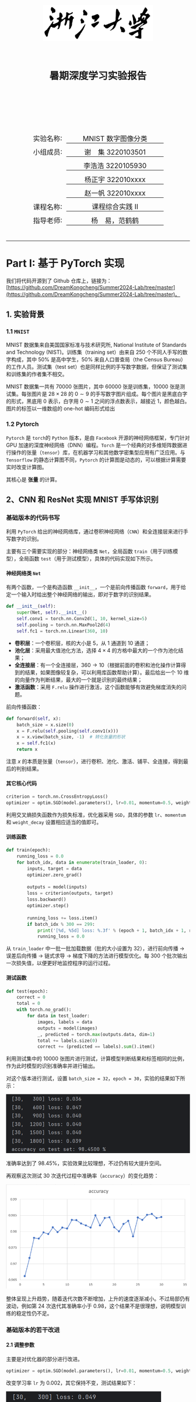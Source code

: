<div style="height: 100pt;">
</div>

<div style="style=display: block; margin-left: auto; margin-right: auto; width: 60%; height: auto;">
  <img src="logo.bmp">
  <br>
  <br>
</div>

<div style="height: 40pt;">
</div>

<div style="text-align:center;font-size:20pt;">
    <strong>暑期深度学习实验报告</strong><br>
    <br>
</div>

<div style="height: 80pt;">
</div>

<div style="display: flex; align-items: center;justify-content: center;font-size:14pt;">
  <div style="display:flex; align-items: center; width: 70pt; background-color: rgba(255, 255, 255, 0);justify-content: center;">
实验名称<span style="margin-right: 7pt">:</span>
</div>
<div style="display:flex; align-items: center; width: 200pt; background-color: rgba(255, 255, 255, 0);justify-content: center;border-bottom: 1pt solid #000;">
MNIST 数字图像分类
</div>
</div>

<div style="height: 7pt;">
</div>

<div style="display: flex; align-items: center;justify-content: center;font-size:14pt;">
  <div style="display:flex; align-items: center; width: 70pt; background-color: rgba(255, 255, 255, 0);justify-content: center;">
小组成员</span><span style="margin-right: 7pt">:</span>
</div>
<div style="display:flex; align-items: center; width: 200pt; background-color: rgba(255, 255, 255, 0);justify-content: center;border-bottom: 1pt solid #000;">
谢<span style="margin-left: 14pt;"></span>集 3220103501
</div>
</div>

<div style="height: 7pt;">
</div>

<div style="display: flex; align-items: center;justify-content: center;font-size:14pt;">
  <div style="display:flex; align-items: center; width: 70pt; background-color: rgba(255, 255, 255, 0);justify-content: center;">
<span style="margin-left: 70pt;"></span>
</div>
<div style="display:flex; align-items: center; width: 200pt; background-color: rgba(255, 255, 255, 0);justify-content: center;border-bottom: 1pt solid #000;">
李浩浩 3220105930
</div>
</div>

<div style="height: 7pt;">
</div>

<div style="display: flex; align-items: center;justify-content: center;font-size:14pt;">
  <div style="display:flex; align-items: center; width: 70pt; background-color: rgba(255, 255, 255, 0);justify-content: center;">
<span style="margin-left: 70pt;"></span>
</div>
<div style="display:flex; align-items: center; width: 200pt; background-color: rgba(255, 255, 255, 0);justify-content: center;border-bottom: 1pt solid #000;">
杨正宇 322010xxxx
</div>
</div>

<div style="height: 7pt;">
</div>

<div style="display: flex; align-items: center;justify-content: center;font-size:14pt;">
  <div style="display:flex; align-items: center; width: 70pt; background-color: rgba(255, 255, 255, 0);justify-content: center;">
<span style="margin-left: 70pt;"></span>
</div>
<div style="display:flex; align-items: center; width: 200pt; background-color: rgba(255, 255, 255, 0);justify-content: center;border-bottom: 1pt solid #000;">
赵一帆 322010xxxx
</div>
</div>

<div style="height: 7pt;">
</div>

<div style="display: flex; align-items: center;justify-content: center;font-size:14pt;">
  <div style="display:flex; align-items: center; width: 70pt; background-color: rgba(255, 255, 255, 0);justify-content: center;">
课程名称<span style="margin-right: 7pt">:</span>
</div>
<div style="display:flex; align-items: center; width: 200pt; background-color: rgba(255, 255, 255, 0);justify-content: center;border-bottom: 1pt solid #000;">
课程综合实践 II
</div>
</div>

<div style="height: 7pt;">
</div>

<div style="display: flex; align-items: center;justify-content: center;font-size:14pt;">
  <div style="display:flex; align-items: center; width: 70pt; background-color: rgba(255, 255, 255, 0);justify-content: center;">
指导老师<span style="margin-right: 7pt">:</span>
</div>
<div style="display:flex; align-items: center; width: 200pt; background-color: rgba(255, 255, 255, 0);justify-content: center;border-bottom: 1pt solid #000;">
杨<span style="margin-left: 14pt;"></span>易，范鹤鹤
</div>
</div>

<div style="height: 7pt;">
</div>

<div style="page-break-before: always;"></div>

<div style="height: 14pt;">
</div>
<hr></hr>

# Part I: 基于 PyTorch 实现

我们将代码开源到了 Github 仓库上，链接为：[https://github.com/DreamKongcheng/Summer2024-Lab/tree/master](https://github.com/DreamKongcheng/Summer2024-Lab/tree/master)。

## 1. 实验背景

### 1.1 `MNIST`

MNIST 数据集来自美国国家标准与技术研究所, National Institute of Standards and Technology (NIST)。训练集（training set）由来自 $250$ 个不同人手写的数字构成，其中 $50\%$ 是高中学生，$50\%$ 来自人口普查局（the Census Bureau）的工作人员。测试集（test set）也是同样比例的手写数字数据，但保证了测试集和训练集的作者集不相交。

MNIST 数据集一共有 $70000$ 张图片，其中 $60000$ 张是训练集，$10000$ 张是测试集。每张图片是 $28\times 28$ 的 $0 \sim 9$ 的手写数字图片组成。每个图片是黑底白字的形式，黑底用 $0$ 表示，白字用 $0\sim 1$ 之间的浮点数表示，越接近 $1$，颜色越白。图片的标签以一维数组的 $\text{one-hot}$ 编码形式给出

### 1.2 Pytorch

`Pytorch` 是 `torch`的 `Python` 版本，是由 `Facebook` 开源的神经网络框架，专门针对 GPU 加速的深度神经网络（DNN）编程。`Torch` 是一个经典的对多维矩阵数据进行操作的张量（`tensor`）库，在机器学习和其他数学密集型应用有广泛应用。与 `Tensorflow` 的静态计算图不同，`Pytorch` 的计算图是动态的，可以根据计算需要实时改变计算图。

其核心是 __张量__ 的计算。

## 2、CNN 和 ResNet 实现 MNIST 手写体识别

### 基础版本的代码书写

利用 `PyTorch` 给出的神经网络库，通过卷积神经网络（`CNN`）和全连接层来进行手写数字的识别。

主要有三个需要实现的部分：神经网络类 `Net`，全局函数 `train`（用于训练模型），全局函数 `test`（用于测试模型），具体的代码实现如下所示。

#### 神经网络类 `Net`

有两个函数，一个是构造函数 `__init__`，一个是前向传播函数 `forward`，用于给定一个输入时给出整个神经网络的输出，即对于数字的识别结果。

```python
def __init__(self):  
    super(Net, self).__init__()  
    self.conv1 = torch.nn.Conv2d(1, 10, kernel_size=5)  
    self.pooling = torch.nn.MaxPool2d(4)  
    self.fc1 = torch.nn.Linear(360, 10)  
```

- **卷积层**：一个卷积层，核的大小是 $5$，从 $1$ 通道到 $10$ 通道；
- **池化层**：采用最大值池化方法，选择 $4×4$ 的方格中最大的一个作为池化结果；
- **全连接层**：有一个全连接层，$360 \rightarrow 10$（根据前面的卷积和池化操作计算得到的结果，如果图像较复杂，可以利用库函数帮助计算）。最后给出一个 $10$ 维的向量作为判断结果，最大的一个就是识别的最终结果；
- **激活函数**：采用 `F.relu` 操作进行激活，这个函数能够有效避免梯度消失的问题。

前向传播函数：

```python
def forward(self, x):
    batch_size = x.size(0)
    x = F.relu(self.pooling(self.conv1(x)))
    x = x.view(batch_size, -1)  # 转化张量的形状
    x = self.fc1(x)
    return x
```

注意 $x$ 的本质是张量（`tensor`），进行卷积、池化、激活、铺平、全连接，得到最后的判别结果。

#### 其它核心代码

```python
criterion = torch.nn.CrossEntropyLoss()
optimizer = optim.SGD(model.parameters(), lr=0.01, momentum=0.5, weight_decay=1e-4)
```

利用交叉熵损失函数作为损失标准，优化器采用 `SGD`，具体的参数 `lr`、`momentum` 和 `weight_decay` 设置相应适当的值即可。

#### 训练函数

```python
def train(epoch):
    running_loss = 0.0
    for batch_idx, data in enumerate(train_loader, 0):
        inputs, target = data
        optimizer.zero_grad()

        outputs = model(inputs)
        loss = criterion(outputs, target)
        loss.backward()
        optimizer.step()

        running_loss += loss.item()
        if batch_idx % 300 == 299:
            print('[%d, %5d] loss: %.3f' % (epoch + 1, batch_idx + 1, running_loss / 300))
            running_loss = 0.0
```

从 `train_loader` 中一批一批加载数据（批的大小设置为 $32$），进行前向传播 -> 误差后向传播 -> 链式求导 -> 梯度下降的方法进行模型优化。每 $300$ 个批次输出一次损失值，以便更好地监控程序的运行过程。

#### 测试函数

```python
def test(epoch):
    correct = 0
    total = 0
    with torch.no_grad():
        for data in test_loader:
            images, labels = data
            outputs = model(images)
            _, predicted = torch.max(outputs.data, dim=1)
            total += labels.size(0)
            correct += (predicted == labels).sum().item()
```

利用测试集中的 $10000$ 张图片进行测试，计算模型判断结果和标签相同的比例，作为此时模型的识别准确率并进行输出。

对这个版本进行测试，设置 `batch_size = 32`，`epoch = 30`，实验的结果如下所示：

![实验结果](image.png)

准确率达到了 $98.45\%$，实验效果比较理想，不过仍有较大提升空间。

再观察这次测试 $30$ 次迭代过程中准确率（`accuracy`）的变化趋势：

![准确率变化趋势](image-9.png)

整体呈现上升趋势，随着迭代次数不断增加，上升的速度逐渐减小。不过局部仍有波动，例如第 $24$ 次迭代其准确率小于 $0.98$，这个结果不是很理想，说明模型训练的稳定性仍不足。

### 基础版本的若干改进

#### 2.1 调整参数

主要是对优化器的部分进行改进。

```python
optimizer = optim.SGD(model.parameters(), lr=0.01, momentum=0.5, weight_decay=1e-3)
```

改变学习率 `lr` 为 $0.002$，其它保持不变，测试结果如下：

![结果1](image-2.png)

最后的结果差别不大，但是观察整个训练过程发现，开始时准确率较低：

![结果2](image-3.png)

第一次迭代只有 $92.85\%$ 的准确率。

改变学习率 `lr` 为 $0.05$，其它保持不变，测试结果如下：

![结果3](image-4.png)

最后的结果差别同样不大，但是观察整个训练过程发现，开始时准确率较高：

![结果4](image-5.png)

第一次迭代就可以达到 $97.51\%$ 的准确率。

通过上述尝试，发现学习率的高低对于最终结果的影响有限，主要影响迭代过程中的收敛速度。

接下来改变正则化项 `weight_decay`。

改变 `weight_decay` 为 `1e-4`，其它保持不变，测试结果如下：

![结果5](image-6.png)

准确率为 $98.32\%$，与原始版本差别不大。

改变 `weight_decay` 为 `1e-2`，其它保持不变，测试结果如下：

![结果6](image-8.png)

准确率为 $97.97\%$，较最初版本有所下降。

![学习曲线](image-7.png)

`accuracy1` 表示 `weight_decay` 为 `1e-3` 的学习曲线，`accuracy2` 表示 `weight_decay` 为 `1e-4` 的学习曲线，`accuracy3` 表示 `weight_decay` 为 `1e-2` 的学习曲线。当 `weight_decay` 过大时确实会对模型的识别效果产生影响，导致欠拟合，而没有 `weight_decay` 正则化项也是不可取的，这样会导致模型过拟合，降低模型在测试集上的准确率。

#### 2.2 改变神经网络的层数和结构

通过 $2.1$ 的测试，采用 `lr = 0.01`，`weight_decay = 1e-4` 的 `optimizer` 来进行后续模型的训练和测试，以达到更好的效果。

我尝试通过增加模型的层数来达到更好的效果，具体的方法如下：将一个卷积层 + 一个池化层的网络增加到两个卷积层 + 两个池化层，使模型更好地提取图的有效信息，抛弃无效的干扰信息。

同时，增加全连接层的数量，在 `320 -> 10` 的过程中增加 $128$ 和 $32$ 两层，将 `320 -> 10` 的过程有 $3$ 个全连接层来完成，使得模型拥有更好的识别效果。

每两层中间使用 `ReLU` 激活函数进行激活。

在这种情况下，神经网络类 `Net` 的代码修改如下：

```python
class Net(torch.nn.Module):
    def __init__(self):
        super(Net, self).__init__()
        self.conv1 = torch.nn.Conv2d(1, 10, kernel_size=5)
        self.pooling = torch.nn.MaxPool2d(2)
        self.conv2 = torch.nn.Conv2d(10, 20, kernel_size=5)
        self.fc1 = torch.nn.Linear(320, 128)
        self.fc2 = torch.nn.Linear(128, 32)
        self.fc3 = torch.nn.Linear(32, 10)

    def forward(self, x):
        batch_size = x.size(0)
        x = F.relu(self.pooling(self.conv1(x)))
        x = F.relu(self.pooling(self.conv2(x)))
        x = x.view(batch_size, -1)  # -1 此处自动算出的是320
        x = self.fc1(x)
        x = F.relu(x)
        x = self.fc2(x)
        x = F.relu(x)
        x = self.fc3(x)
        return x
```

其它部分保持不变，对这个程序进行测试，结果如下：

![结果7](image-10.png)

$98.98\%$ 已经非常接近 $99\%$，而且在学习过程中，准确率一度达到了 $99.15\%$:

![结果8](<屏幕截图 2024-07-18 174527.png>)

然后再将 `ReLU` 函数更换为 `LeakyReLU`，也就是 $x < 0$ 部分有较小的斜率，在这种情况下，测试结果如图所示：

![结果9](image-12.png)

模型准确率高达 $99.26\%$，而且稳定性极佳，从第 $19$ 次迭代之后始终高于 $99\%$，最高一次达到 $99.29\%$，也就是说在整个测试集 $10000$ 个手写数字中只有 $71$ 张识别错误。

这是在我多次尝试过程中效果最好的一个模型，接下来再总结一下这个模型的构成和学习过程：

#### 模型的构成：

1. 卷积层，核大小为 $5$，`padding = 0`，$1$ 通道到 $10$ 通道；
2. 池化层，二维 $2 × 2$ 最大值池化；
3. 激活函数层，采用 `LeakyReLU` 作为激活函数；
4. 卷积层，核大小为 $5$，`padding = 0`，$10$ 通道到 $20$ 通道；
5. 池化层，二维 $2 × 2$ 最大值池化；
6. 激活函数层，采用 `LeakyReLU` 作为激活函数；
7. 全连接层，$320 \rightarrow 128$;
8. 激活函数层，采用 `LeakyReLU` 作为激活函数；
9. 全连接层，$128 \rightarrow 32$;
10. 激活函数层，采用 `LeakyReLU` 作为激活函数；
11. 全连接层，$32 \rightarrow 10$。

#### 模型的学习过程：

![学习过程](image-13.png)

#### 2.3 利用 `ResNet` 进行改进 

`ResNet`，全称为残差网络（`Residual Network`），是一种深度学习架构，主要用于图像识别和分类任务。它由 Kaiming He 等人在 $2015$ 年的论文《Deep Residual Learning for Image Recognition》中首次提出。`ResNet` 特别擅长处理非常深的神经网络，能够缓解深度神经网络训练中的梯度消失和梯度爆炸问题。

其主要特点包括：

- **残差学习**：`ResNet` 的核心思想是引入了“残差学习”的概念。在传统的卷积神经网络中，每一层都试图直接学习输入和输出之间的映射关系。而在 `ResNet` 中，每一层不仅学习输入到输出的映射，还学习输入直接映射到输出的残差（即输入和输出之间的差异）。这种设计使得网络可以通过堆叠更多的层来增加深度，而不会损害训练性能。
- **残差块**：`ResNet` 由多个残差块（`Residual Blocks`）组成，每个残差块包含两条路径：一条是卷积层的堆叠，另一条是输入的恒等映射（即直接将输入添加到卷积层的输出）。这两条路径的输出相加，形成残差块的最终输出。
- **深层网络**：`ResNet` 能够实现非常深的网络结构，常见的有 `ResNet-18`、`ResNet-34`、`ResNet-50`、`ResNet-101` 和 `ResNet-152` 等变体，数字表示网络中的残差块数量。这些深层网络在图像识别任务中表现出色。
- **解决梯度问题**：通过残差块的设计，`ResNet` 能够有效地解决深层网络训练中的梯度消失和梯度爆炸问题，使得训练更深的网络成为可能。

受限于笔记本电脑的运算能力，我没办法采用相当深的网络，只尝试了拥有 $8$ 层网络的 `ResNet`，参数仍采用上述模型得到最优的参数，仍取得了比较好的识别效果。

一个 `BasicBlock` 的类如下定义：

```python
class Basicblock(nn.Module):
    def __init__(self, in_planes, planes, stride=1):
        super(Basicblock, self).__init__()
        self.conv1 = nn.Sequential(
            nn.Conv2d(in_channels=in_planes, out_channels=planes, kernel_size=3, stride=stride, padding=1, bias=False),
            nn.BatchNorm2d(planes),
            nn.ReLU()
        )
        self.conv2 = nn.Sequential(
            nn.Conv2d(in_channels=planes, out_channels=planes, kernel_size=3, stride=1, padding=1, bias=False),
            nn.BatchNorm2d(planes),
        )

        if stride != 1 or in_planes != planes:
            self.shortcut = nn.Sequential(
                nn.Conv2d(in_channels=in_planes, out_channels=planes, kernel_size=3, stride=stride, padding=1),
                nn.BatchNorm2d(planes)
            )
        else:
            self.shortcut = nn.Sequential()

    def forward(self, x):
        out = self.conv1(x)
        out = self.conv2(out)
        out += self.shortcut(x)
        out = F.relu(out)
        return out
```

`out += self.shortcut(x)` 是 `ResNet` 的核心，它使得每一个 `BasicBlock` 的输出中都有一个输入，也就是模型结果和输入的叠加，这样避免了梯度消失的问题，使得模型可以构建得非常深。

网络类基于 `BasicBlock` 类来构建，其具体的定义如下所示：

```python
class ResNet(nn.Module):
    def __init__(self, block, num_block, num_classes):
        super(ResNet, self).__init__()
        self.in_planes = 16
        self.conv1 = nn.Sequential(
            nn.Conv2d(in_channels=1, out_channels=16, kernel_size=3, stride=1, padding=1),
            nn.BatchNorm2d(16),
            nn.ReLU()
        )
        self.maxpool = nn.MaxPool2d(kernel_size=3, stride=1, padding=1)

        self.block1 = self._make_layer(block, 16, num_block[0], stride=1)
        self.block2 = self._make_layer(block, 32, num_block[1], stride=2)
        self.block3 = self._make_layer(block, 64, num_block[2], stride=2)

        self.outlayer = nn.Linear(64, num_classes)

    def _make_layer(self, block, planes, num_block, stride):
        layers = []
        for i in range(num_block):
            if i == 0:
                layers.append(block(self.in_planes, planes, stride))
            else:
                layers.append(block(planes, planes, 1))
        self.in_planes = planes
        return nn.Sequential(*layers)

    def forward(self, x):
        x = self.maxpool(self.conv1(x))
        x = self.block1(x)                 
        x = self.block2(x)             
        x = self.block3(x)             
        x = F.avg_pool2d(x, 7)     
        x = x.view(x.size(0), -1)             
        out = self.outlayer(x)
        return out
```

首先是一个卷积层和一个池化层，接下来是若干 `BasicBlock` 的结构 `block1`，`block2`，`block3`，在初始化时通过参数指定每一个结构中包含的 `BasicBlock` 的数量。

`_make_layer` 使得构造每一个结构中的若干 `BasicBlock` 的过程得以封装，操作更加简便。

采用这个模型进行测试，结果如下：

![结果10](image-14.png)

由于模型较为庞大，迭代速度比较缓慢，只采用 `epoch = 10` 进行训练，仍然达到了 $99.28\%$ 的准确率，体现出 `ResNet` 的优越性。

迭代过程中准确率的变化趋势如下所示：

![结果11](image-15.png)

收敛速度快且训练过程较为稳定，是比较理想的模型。

### 实验过程

大部分的实验结果已经在第二部分中进行展示，这里再进行一个归纳：

|网络|学习率 lr|正则化系数 weight\_decay|最后一次迭代准确率|
|:--:|:--:|:--:|:--:|
|一个卷积层 + 一个池化层|$0.01$|$1e-3$|$98.45\%$|
|一个卷积层 + 一个池化层|$0.002$|$1e-3$|$98.41\%$|
|一个卷积层 + 一个池化层|$0.05$|$1e-3$|$98.30\%$|
|一个卷积层 + 一个池化层|$0.01$|$1e-4$|$98.32\%$|
|一个卷积层 + 一个池化层|$0.01$|$1e-2$|$97.97\%$|
|两个卷积层 + 两个池化层（ReLU）|$0.01$|$1e-4$|$98.98\%$|
|两个卷积层 + 两个池化层（LeakyReLU）|$0.01$|$1e-4$|$99.26\%$|
|`ResNet`（$8$ 层网络）|$0.01$|$1e-4$|**$99.28\%$**|

此时我们利用 `plt` 来输出识别的错误的数字，会发现这些数字都是有歧义或者比较难以识别的，如下所示：

![错误1](<屏幕截图 2024-07-20 003540.png>)![错误2](<屏幕截图 2024-07-20 003547.png>)![错误3](<屏幕截图 2024-07-20 003554.png>)

所以，模型对于正常手写数字的识别能力是比较理想的。

## 3、Vision Transformer 实现 MNIST 手写体识别

### 3.1 实验原理

参考论文：[An Image is Worth 16x16 Words: Transformers for Image Recognition at Scale](https://arxiv.org/abs/2010.11929)

ViT 模型是一种基于 Transformer 的视觉模型，它将图像分割成固定大小的图块，然后将这些图块展平并添加位置编码，再将这些向量序列输入到 Transformer 中。ViT 模型的结构如下图所示：

![](img/report/20240719230311.png)

主要公式如下：

![](img/report/20240719234454.png)

![](img/report/20240720111423.png)

ViT 主要由以下几个阶段构成：

1. **Patch + Positional Embedding**：

将图像分割成固定大小的图块，然后将这些图块展平并添加位置编码。

原始的图片输入是一个大小为 $H \times W \times C$ 的图片，我们将其分割成 $N$ 个大小为 $P \times P \times C$ 的图块 **（`patch`）**，然后将这些图块展平成大小为 $N \times (P \times P \times C)$ 的向量序列。Transformer 每一层都使用 $D$ 维的嵌入，因此这输入的 $N \times (P \times P \times C)$ 的向量序列需要经过一个线性投影（图中 Linear Projection of Flattened Patches）将其**映射到 $D$ 维的向量序列**。（使用嵌入而不是直接使用原始像素值的原因是嵌入可以更好地捕捉图像的语义信息并且可学习）

与 `BERT` 的 `[class]` 标记类似，我们把 **`class token`** 加入到序列的开头，在此之后为了使 `Transformer` 能够感知到图像的全局位置信息，我们需要为每个位置添加**位置编码**，然后将位置编码加到每个位置的向量上，这样我们就得到了一个大小为 $(N+1) \times D$ 的向量序列。

> 在原文中使用的位置编码是通过可学习的参数来实现的，而
在 Attention is All You Need 中使用的是固定的位置编码。

2. **Transformer Encoder**：将向量序列输入到 `Transformer` 中。这部分结构类似原始的 `Transformer` 结构，最主要的部分是**多头自注意力机制（MSA）**，具体部分会在下一个模块详细介绍。

<p align="center">
  <img src="img/report/20240720110928.png" width="100"/>
  V.S.
  <img src="img/report/20240720110945.png" width="100"/>
</p>

3. **MLP Head**：最后将 `Transformer` 的输出通过一个 `MLP` 层，然后通过一个线性层输出最终的分类结果。

## 3.2. 实验步骤

### 3.2.1 ViT 网络模块

#### 3.2.1.1 Patch + Positional Embedding

```python
class PatchEmbedded(nn.Module):
    def __init__(self, img_size=28, channels=1, patch_size=7, embed_dim=128):
        """
        img_size: 28
        channels: 1
        patch_size: 7
        """
        super().__init__()
        self.img_size = img_size
        self.channels = channels
        self.patch_size = patch_size
        self.embed_dim = embed_dim

        patch_dim = patch_size ** 2 * channels
        num_patches = (img_size // patch_size) ** 2

        self.embedding = nn.Linear(patch_dim, embed_dim)
        self.cls_token = nn.Parameter(torch.randn(1, 1, self.embed_dim))
        self.position_embedding = nn.Parameter(torch.randn(1, 1 + num_patches, embed_dim))

    def forward(self, x):
        x = rearrange(x, "b c (h h1) (w w1) -> b (h w) (c h1 w1)", h1=self.patch_size, w1=self.patch_size) # 分割成 n 个 patch
        x = self.embedding(x)  # b, n, d_model 线性投影
        cls_token = self.cls_token.expand(x.size(0), -1, -1)
        x = torch.cat((cls_token, x), dim=1)  # b, n+1, d_model
        x = x + self.position_embedding
        return x
```
这一部分在前面的模块已经有详细的讲解，不再赘述。

#### 3.2.1.2 Transformer Encoder

![](img/report/20240720110945.png)

##### MSA

这部分主要对应了 Equation 2 的部分，`MultiHeadAttention` 模块的主要架构以及原理如下：

![](img/report/20240720133903.png)

Attention 模块的主要架构以及原理如下：

![](img/report/20240720133915.png)

```python
def attention(query, key, value):  # 最后两个维度是长度与维度
    d_k = key.shape[-1]
    scores = torch.matmul(query, key.transpose(-2, -1))
    scores = scores / (d_k ** 0.5)
    return torch.matmul(F.softmax(scores, dim=-1), value)
```

![](img/report/20240720134145.png)

```python
class MultiHeadAttention(nn.Module):
    def __init__(self, d_model, num_heads):
        super().__init__()
        self.d_model = d_model
        self.num_heads = num_heads
        assert d_model % num_heads == 0
        self.d_k = d_model // num_heads

        self.w_query = nn.Linear(d_model, d_model)
        self.w_key = nn.Linear(d_model, d_model)
        self.w_value = nn.Linear(d_model, d_model)
        self.fc_out = nn.Linear(d_model, d_model)

    def forward(self, x):
        query = self.w_query(x)
        key = self.w_key(x)
        value = self.w_value(x)

        query = query.view(query.size(0), -1, self.num_heads, self.d_k).transpose(1, 2)
        key = key.view(key.size(0), -1, self.num_heads, self.d_k).transpose(1, 2)
        value = value.view(key.size(0), -1, self.num_heads, self.d_k).transpose(1, 2)

        atten = attention(query, key, value)  # b,h,len,d//h
        atten = atten.transpose(1, 2).contiguous().view(x.size(0), -1, self.num_heads * self.d_k)
        return self.fc_out(atten)  # b,h,d
```

##### MLP

这部分包含了 Equation 3 的部分，由线性层 - `GeLU` - `Dropout` - 线性层 - `Dropout` 组成。

```python
class MLPBlock(nn.Module):
    def __init__(self, d_model, d_liner, drop_prob):
        super().__init__()
        self.net = nn.Sequential(
            nn.Linear(d_model, d_liner),
            nn.GELU(),
            nn.Dropout(drop_prob),
            nn.Linear(d_liner, d_model),
            nn.Dropout(drop_prob)
        )
    def forward(self, x):
        return self.net(x)
```

##### Encoder Block

把 `MSA` 与 `MLP` 打包起来，加上了 `LayerNorm` 和残差连接。

```python
class EncoderBlock(nn.Module):
    def __init__(self, d_model, d_liner, num_heads, drop_prob):
        super().__init__()
        self.LayerNorm1 = nn.LayerNorm(d_model)
        self.atten = MultiHeadAttention(d_model, num_heads)
        self.drop_out2 = nn.Dropout(drop_prob)
        self.LayerNorm2 = nn.LayerNorm(d_model)
        self.mlp = MLPBlock(d_model, d_liner, drop_prob)
        self.drop_out1 = nn.Dropout(drop_prob)

    def forward(self, x):
        x = x + self.sub_layer1(x)  # MSA 部分与残差链接
        x = x + self.sub_layer2(x)  # MLP 部分与残差链接
        return x

    def sub_layer1(self, x):
        x = self.LayerNorm1(x)
        x = self.atten(x)
        x = self.drop_out1(x)
        return x

    def sub_layer2(self, x):
        x = self.LayerNorm2(x)
        x = self.mlp(x)
        x = self.drop_out2(x)
        return x
```
---

##### Transformer Encoder

把前面实现的 `EncoderBlock` 堆叠 ``num_blocks` 次。

```python
class TransformerEncoder(nn.Module):
    def __init__(self, num_blocks, d_model, d_liner, num_heads, drop_prob

):
        super().__init__()
        self.num_blocks = num_blocks
        self.layers = nn.ModuleList(
            [EncoderBlock(d_model, d_liner, num_heads, drop_prob) for _ in range(num_blocks)]
        )

    def forward(self, x):
        for layer in self.layers:
            x = layer(x)
        return x
```

#### 3.2.1.3 MLP Head

就是一个简单的线性层，把 `Transformer` 的输出映射到类别数，注意，这里的输出是一个序列，我们只需要 `cls token` 的输出，其维度为 `d_model`，因此这个线性层是 `d_model` 到类别数的映射。

#### 3.2.1.4 ViT 整体

```python
class ViT(nn.Module):
    def __init__(self, num_blocks, d_model, d_liner, num_heads, drop_prob, img_size, channels, patch_size, num_classes):
        super().__init__()
        self.patch_embedding = PatchEmbedded(img_size, channels, patch_size, d_model)
        self.dropout = nn.Dropout(drop_prob)
        self.encoder = TransformerEncoder(num_blocks, d_model, d_liner, num_heads, drop_prob)
        self.ln = nn.LayerNorm(d_model)
        self.mlp_head = nn.Linear(d_model, num_classes)  # MLP Head

    def forward(self, x):
        x = self.patch_embedding(x)
        x = self.dropout(x)
        x = self.encoder(x)
        x = self.ln(x)
        x = x[:, 0, :]  # 只取 cls token 的输出
        x = self.mlp_head(x)
        return x
```

### 3.3 训练与测试

#### 3.3.1 数据集准备

```python
def load_mnist(batch_size):
    # 定义数据转换
    transform = transforms.Compose([
        transforms.ToTensor(),
        transforms.Normalize((0.1307,), (0.3081,))
    ])

    # 下载训练数据与测试数据
    train_dataset = datasets.MNIST(root='./data', train=True, transform=transform, download=True)
    train_loader = DataLoader(train_dataset, batch_size=batch_size, shuffle=True)
    test_dataset = datasets.MNIST(root='./data', train=False, transform=transform, download=True)
    test_loader = DataLoader(test_dataset, batch_size=batch_size, shuffle=True)
    return train_loader, test_loader
```

#### 3.3.2 训练

```python
def train(model, device, train_loader, optimizer, criterion, epoch):
    model.train()
    for batch_idx, (data, target) in enumerate(train_loader):
        data, target = data.to(device), target.to(device)
        optimizer.zero_grad()
        output = model(data)
        loss = criterion(output, target)
        loss.backward()
        optimizer.step()
        if batch_idx % 100 == 0:
            print(f'Train Epoch: {epoch} [{batch_idx * len(data)}/{len(train_loader.dataset)} '
                  f'({100. * batch_idx / len(train_loader):.0f}%)]\tLoss: {loss.item():.6f}')
```

#### 3.3.3 测试

```python
def test(model, device, test_loader, criterion):
    model.eval()
    test_loss = 0
    correct = 0
    with torch.no_grad():
        for data, target in test_loader:
            data, target = data.to(device), target.to(device)
            output = model(data)
            test_loss += criterion(output, target).item()
            pred = output.argmax(dim=1, keepdim=True)
            correct += pred.eq(target.view_as(pred)).sum().item()

    test_loss /= len(test_loader.dataset)
    print(f'\nTest set: Average loss: {test_loss:.4f}, Accuracy: {correct}/{len(test_loader.dataset)} '
          f'({100. * correct / len(test_loader.dataset):.0f}%)\n')
    return test_loss
```

#### 3.3.4 `main` 函数

设置超参数，加载数据集，初始化模型、优化器、损失函数，然后开始训练和测试。我设置了学习率为 $0.001$，`batch_size` 为 $64$，训练 $50$ 轮次，`dropout` 为 $0.2$，模型嵌入维度为 $64$，线性层维度为 $128$，头数为 $8$，`patch` 大小为 $7$，最终的分类数为 $10$。
```python
def main():
    if torch.cuda.is_available():
        print("gpu")
    else: 
        print("cpu")    

    device = torch.device("cuda" if torch.cuda.is_available() else "cpu")
    epochs = 50
    lr = 0.001
    batch_size = 64
    # prepare datasets
    train_loader, test_loader = load_mnist(batch_size)
    
    num_blocks = 6
    d_model = 64
    d_liner = 128
    num_heads = 8
    drop_prob = 0.2
    img_size = 28
    channels = 1
    patch_size = 7
    num_classes = 10

    model = ViT(num_blocks, d_model, d_liner, num_heads, drop_prob, img_size, channels, patch_size, num_classes).to(device)
    optimizer = torch.optim.Adam(model.parameters(), lr=lr)
    criterion = nn.CrossEntropyLoss()

    best_loss = float('inf')
    best_model = None
    for epoch in range(epochs):
        train(model, device, train_loader, optimizer, criterion, epoch)
        loss = test(model, device, test_loader, criterion)
        if loss < best_loss:
            best_loss = loss
            best_model = model
    model_dir = "./model"
    if not os.path.exists(model_dir):
        os.makedirs(model_dir)

    torch.save(best_model.state_dict(), os.path.join(model_dir, "best_model.pth"))
```

## 3.4 实验结果

![](img/report/20240720140209.png)

经过了 $50$ 轮次的训练，最终的测试集准确率达到了 $99\%$ 左右，可以看出 `ViT` 模型在 MNIST 数据集上的表现还是非常不错的。

# Part II: 基于 NumPy 实现

我们将代码开源到了 Github 上，链接为：[https://github.com/HorizonWind2004/mytorch](https://github.com/HorizonWind2004/mytorch).

## 1. mytorch 框架

我们希望通过此次试验，对 `PyTorch`框架的工作原理有更深入的理解，因此我们将手搓一个简化版的 `torch` 框架：**mytorch**。虽然 `torch` 的底层实现我们目前难以模仿，但我们通过模仿它的接口设计，在此次分类任务中，基本保证了用户可以在 `torch` 与 `mytorch` 之间无痛切换。

### 1.1 框架结构

```md
mytorch/
├── tensor.py
├── nn/
│   ├── module.py
│   ├── linear.py
│   ├── activation.py
│   ├── loss.py
│   ├── conv.py
│   ├── __init__.py
├── optim/
│   ├── optimizer.py
│   ├── __init__.py
├── __init__.py
```

### 1.2 张量 `Tensor`

我们实现了的深度学习框架中的核心类——`Tensor` 类。该类实现了基本的张量操作以及自动求导功能。下面将详细解释该类的设计、实现及其功能。

#### `Tensor` 类的设计与实现

##### 1. 类初始化与基本属性

```python
class Tensor:
    def __init__(self, data ,requires_grad = False):
        if isinstance(data, Tensor):
            self.data = data.data
            self.requires_grad = requires_grad or data.requires_grad
        else:
            self.data = np.array(data, dtype=np.float64)
            self.requires_grad = requires_grad
            
        self.grad = None
        self._backward = lambda: None
        self._prev = set()
```
- `data`：张量的数据，可以是另一个`Tensor`对象或可转换为NumPy数组的其他数据类型。
- `requires_grad`：布尔值，指示是否需要计算梯度。
- `grad`：存储梯度的张量，初始值为`None`。
- `_backward`：存储反向传播函数。
- `_prev`：存储计算图中前驱节点的集合。

##### 2. 自动求导功能

```python
    def backward(self):
        if self.grad is None:
            self.grad = np.ones_like(self.data)
        
        topo_order = []
        visited = set()

        def build_topo(v):
            if v not in visited:
                visited.add(v)
                for child in v._prev:
                    build_topo(child)
                topo_order.append(v)

        build_topo(self)

        for v in reversed(topo_order):
            v._backward()
```
- `backward` 方法实现了自动求导功能。首先，如果当前张量的 `grad` 属性为`None`，则初始化为全1张量。然后，通过拓扑排序算法，将计算图中所有节点按拓扑顺序排列。然后用深度优先搜索遍历计算图，对于每个节点，调用其 `_backward` 方法，该方法根据链式法则计算梯度。

##### 3. 基本运算符重载

- **加法**：

```python
    def __add__(self, other):
        
        if not isinstance(other, Tensor):
            other = Tensor(other)
            
        requires_grad = self.requires_grad or other.requires_grad
        out = Tensor(self.data + other.data , requires_grad = requires_grad)
        
        def _backward():
            # print('+')
            if self.requires_grad:
                if self.grad is None:
                    self.grad = out.grad
                else:
                    self.grad += out.grad
                    
            if other.requires_grad:
                grad = np.zeros_like(other.data)
                if other.data.shape != out.data.shape:
                    axis = tuple(range(out.grad.ndim - other.data.ndim))
                    grad += out.grad.sum(axis=axis)
                else:
                    grad += out.grad
                
                if other.grad is None:
                    other.grad = grad
                else:
                    other.grad += grad

        out._backward = _backward
        out._prev = {self, other}
        return out
    
```

直接将两个张量的 `data` 属性相加，并将 `requires_grad` 属性设置为两个张量中任意一个的 `requires_grad` 属性。反向传播函数根据链式法则计算梯度，不妨设损失函数为 $\mathcal L$ ，对于加法的部分显然有：

$$
\frac{\partial \mathcal L}{\partial x_0} = \frac{\partial \mathcal L}{\partial y} \frac{\partial y}{\partial x_0}
$$

其中：

$$
y = x_0 + x_1
$$

所以：

$$
\frac{\partial \mathcal L}{\partial x_0} = \frac{\partial \mathcal L}{\partial y} \frac{\partial y}{\partial x_0} = \frac{\partial \mathcal L}{\partial y}
$$ 

我们只需要将 $\frac{\partial \mathcal L}{\partial y}$ 加给 `self.grad` 属性即可，也就是将 `out.grad` 加给 `self.grad` 属性。


- **减法**：
```python
    def __sub__(self, other):
        
        if not isinstance(other,Tensor):
            other = Tensor(other)
        requires_grad = self.requires_grad or other.requires_grad
        out = Tensor(self.data - other.data , requires_grad = requires_grad)
        
        def _backward():
            # print('-')
            if self.requires_grad:
                if self.grad is None:
                    self.grad = out.grad
                else:
                    self.grad += out.grad
            if other.requires_grad:
                if other.grad is None:
                    other.grad = -out.grad
                else:
                    other.grad -= out.grad

        out._backward = _backward
        out._prev = {self, other}
        return out
```

减法和加法是同理的，这里不再赘述。

- **矩阵乘法**：
```python
    def __matmul__(self, other):
        
        assert isinstance(other, Tensor)
        requires_grad = self.requires_grad or other.requires_grad
        out = Tensor(self.data @ other.data , requires_grad = requires_grad)

        def _backward():
            # print('@')
            if self.requires_grad:
                if self.grad is None:
                    self.grad = out.grad @ other.data.T
                else:
                    self.grad += out.grad @ other.data.T
            if other.requires_grad:
                if other.grad is None:
                    other.grad = self.data.T @ out.grad
                else:
                    other.grad += self.data.T @ out.grad

        out._backward = _backward
        out._prev = {self, other}
        return out
```

同理，我们可以将两个张量的 `data` 属性相乘，并将 `requires_grad` 属性设置为两个张量中任意一个的 `requires_grad` 属性。反向传播函数根据链式法则计算梯度，不妨设损失函数为 $\mathcal L$ ，对于矩阵乘法的部分显然有：

$$
\frac{\partial \mathcal L}{\partial x_0} = \frac{\partial \mathcal L}{\partial y} \frac{\partial y}{\partial x_0} = \frac{\partial \mathcal L}{\partial y} \times x_1^T
$$

我们只需要将 $\frac{\partial \mathcal L}{\partial y} \times x_1^T$ 加给 `self.grad` 属性即可，也就是将 `out.grad` 乘以 `other.data.T` 加给 `self.grad` 属性。

- **乘法**：
```python
    def __mul__(self, other):
        
        if not isinstance(other, Tensor):
            Tensor(other)
        requires_grad = self.requires_grad or other.requires_grad
        out = Tensor(self.data * other.data , requires_grad = requires_grad)

        def _backward(): # we only consider the easiest case: z = x * y and x, y are independent.
            # print("mul")
            if self.requires_grad:
                if self.grad is None:
                    self.grad = out.grad * other.data
                else:
                    self.grad += out.grad * other.data
                    
            if other.requires_grad:
                if other.grad is None:
                    other.grad = out.grad * self.data
                else:
                    other.grad += out.grad * self.data

        out._backward = _backward
        out._prev = {self, other}
        return out

    def __rmul__(self, other):
        return self.__mul__(other)
```

同理，我们可以将两个张量的 `data` 属性相乘。反向传播函数根据链式法则计算梯度，不妨设损失函数为 $\mathcal L$ ，对于乘法的部分显然有：

$$
\frac{\partial \mathcal L}{\partial x_0} = \frac{\partial \mathcal L}{\partial y} \frac{\partial y}{\partial x_0} = \frac{\partial \mathcal L}{\partial y} \times x_1
$$

我们只需要将 $\frac{\partial \mathcal L}{\partial y} \times x_1$ 加给 `self.grad` 属性即可，也就是将 `out.grad` 乘以 `other.data` 加给 `self.grad` 属性。

我们还需要实现 `__rmul__` 方法，使得`x * y` 等价于 `y * x`。

- **负号**：
```python
    def __neg__(self):
        
        out = Tensor(-self.data, requires_grad = self.requires_grad)
    
        def _backward():
            # print("neg")
            if self.requires_grad:
                if self.grad is None:
                    self.grad = -out.grad
                else:
                    self.grad -= out.grad
    
        out._backward = _backward
        out._prev = {self}
        return out
```

这个部分相当简单，只需要将 `data` 属性取负即可，梯度的部分也是直接取负。

- **幂运算**：
```python
    def __pow__(self, power):
        
        out = Tensor(self.data ** power, requires_grad = self.requires_grad)

        def _backward():
            # print("**")
            if self.requires_grad:
                if self.grad is None:
                    self.grad = out.grad * (power * (self.data ** (power-1)))
                else:
                    self.grad += out.grad * (power * (self.data ** (power-1)))

        out._backward = _backward
        out._prev = {self}
        return out
```

只需要计算 `data` 属性的幂即可，梯度的部分根据公式，我们可以计算得到：


$$
\frac{\partial \mathcal L}{\partial x_0} = \frac{\partial \mathcal L}{\partial y} \frac{\partial y}{\partial x_0} = \frac{\partial \mathcal L}{\partial y} \times x_0^{\text{power}-1}\cdot \text{power}
$$

我们只需要将 $\frac{\partial \mathcal L}{\partial y} \times x_0^{\text{power}-1}\cdot \text{power}$ 加给 `self.grad` 属性即可，也就是将 `out.grad` 乘以 `power * (self.data ** (power-1))` 加给 `self.grad` 属性。



##### 4. 常用函数
- **ReLU**：
```python
def relu(self):
    out = Tensor(np.maximum(0, self.data), requires_grad=self.requires_grad)

    def _backward():
        if self.requires_grad:
            self.grad = (self.grad or 0) + out.grad * (self.data > 0)

    out._backward = _backward
    out._prev = {self}
    return out
```

反向传播函数根据链式法则计算梯度，不妨设损失函数为 $\mathcal L$ ，对于 ReLU 函数的部分显然有：

$$
\frac{\partial \mathcal L}{\partial x_0} = \frac{\partial \mathcal L}{\partial y} \frac{\partial y}{\partial x_0} = \frac{\partial \mathcal L}{\partial y} \times (x_0 > 0)
$$

我们只需要将 $\frac{\partial \mathcal L}{\partial y} \times (x_0 > 0)$ 加给 `self.grad` 属性即可，也就是将 `out.grad` 乘以 `(self.data > 0)` 加给 `self.grad` 属性。

- **均值**：

```python
    def mean(self):
        
        out = Tensor(self.data.mean(), requires_grad=self.requires_grad)

        def _backward():
            # print("mean")
            if self.requires_grad:
                grad = np.ones_like(self.data) / self.data.size
                if self.grad is None:
                    self.grad = grad * out.grad
                else:
                    self.grad += grad * out.grad

        out._backward = _backward
        out._prev = {self}
        return out
```

反向传播函数根据链式法则计算梯度，不妨设损失函数为 $\mathcal L$ ，对于均值函数的部分显然有：

$$
\frac{\partial \mathcal L}{\partial x_0} = \frac{\partial \mathcal L}{\partial y} \frac{\partial y}{\partial x_0} = \frac{\partial \mathcal L}{\partial y} \times \frac{1}{n}
$$

我们只需要将 $\frac{\partial \mathcal L}{\partial y} \times \frac{1}{n}$ 加给 `self.grad` 属性即可，也就是将 `out.grad` 乘以 `1/self.data.size` 加给 `self.grad` 属性。

- **`view`**：

```python
    def view(self, *shape):
        
        out = Tensor(self.data.reshape(*shape), requires_grad=self.requires_grad)
        
        def _backward():
            # print("view")
            if self.requires_grad:
                grad = out.grad.reshape(self.data.shape)
                self.grad = grad
                    
            # print(self.grad)
    
        out._backward = _backward
        out._prev = {self}
        return out
```

反向传播函数根据链式法则计算梯度，不妨设损失函数为 $\mathcal L$ ，则 `view` 函数的梯度就是对原张量的梯度进行一次 `view` 操作，计算如下：

$$
\frac{\partial \mathcal L}{\partial x_0} = \frac{\partial \mathcal L}{\partial y} \frac{\partial y}{\partial x_0} = (\frac{\partial \mathcal L}{\partial y}).\text{view}(x_0.\text{shape})
$$

我们只需要将 `out.grad` 改变形状后加给 `self.grad` 属性即可。

- **`sigmoid`**：

```python
    def sigmoid(self):
        out = Tensor(1/(1 + np.exp(-self.data)), requires_grad=self.requires_grad)
    
        def _backward():
            # print("sigmoid")
            if self.requires_grad:
                grad = out.data * (1 - out.data)
                if self.grad is None:
                    self.grad = grad * out.grad
                else:
                    self.grad += grad * out.grad
    
        out._backward = _backward
        out._prev = {self}
        return out
```

反向传播函数根据链式法则计算梯度，不妨设损失函数为 $\mathcal L$ ，则 `sigmoid` 函数的梯度就是 `sigmoid` 函数的导数，计算如下：

$$
\frac{\partial \mathcal L}{\partial x_0} = \frac{\partial \mathcal L}{\partial y} \frac{\partial y}{\partial x_0} = \frac{\partial \mathcal L}{\partial y} \times \sigma(x_0) \times (1 - \sigma(x_0))
$$

我们只需要将 $\frac{\partial \mathcal L}{\partial y} \times \sigma(x_0) \times (1 - \sigma(x_0))$ 加给 `self.grad` 属性即可，也就是将 `out.grad` 乘以 `out.data * (1 - out.data)` 加给 `self.grad` 属性。

##### 5. 其他

下面这些操作比较简单，且与张量的基本运算无关，因此不再赘述。

- **字符串表示**：

```python
def __repr__(self):
    return f"Tensor(\ndata = \n{self.data},\nrequires_grad = {self.requires_grad}\n)"
```

- **长度**：

```python
def __len__(self):
    return len(self.data)
```

- **索引**：

```python
def __getitem__(self, idx):
    return Tensor(self.data[idx], requires_grad=self.requires_grad)
```

### 1.3 nn 模块

`nn` 模块是 `PyTorch` 中用于构建神经网络的模块，其主要包含以下内容：

- `Module`：一个抽象类，用于实现神经网络的层。
- `Linear`：一个线性层，用于实现线性变换。
- `Parameter`：一个类，用于实现参数。
- `ReLU`：一个激活函数，用于实现 ReLU 激活函数。
- `MSELoss`：一个损失函数，用于实现均方误差损失函数。
- `Conv2d`：一个卷积层，用于实现二维卷积。
- `CrossEntropyLoss`：一个损失函数，用于实现交叉熵损失函数。
- `AvgPool2d`：一个池化层，用于实现平均池化。
- `BatchNorm2d`：一个批标准化层，用于实现批标准化。
- `sigmoid`：一个激活函数，用于实现 sigmoid 激活函数。

下面我们将分文件介绍 `nn` 模块的实现。

#### 1.3.1 `module.py`

`Module` 是一个抽象类，用于实现神经网络的层。

##### 类的初始化与基本属性

```python
class Module:
    def __init__(self):
        self._parameters = {}
        self._modules = {}
```

`Module` 类初始化时，会初始化两个字典：`_parameters` 和 `_modules`。`_parameters` 用于保存模型的参数，`_modules` 用于保存子模块。

##### 基本函数重写

- **``__setattr__``**：
```python
    def __setattr__(self, name, value):
        if isinstance(value, Tensor):
            self._parameters[name] = value
        elif isinstance(value, Module):
            self._modules[name] = value
        super().__setattr__(name, value)
```

`Module` 类重写了 `__setattr__` 方法，用于设置属性。当设置的属性是 `Tensor` 类型时，会将其添加到 `_parameters` 字典中；当设置的属性是 `Module` 类型时，会将其添加到 `_modules` 字典中。这样可以方便轻松地管理模型的参数和子模块。

- **``__call__``**：
```python
    def __call__(self, *inputs):
        return self.forward(*inputs)
```

`Module` 类重写了 `__call__` 方法，用于实现模型的前向传播。模型中我们只需要复写 `forward` 方法即可。

##### 其余功能的实现

- **``parameters``**：
```python
    def parameters(self):
        for name, param in self._parameters.items():
            yield param
        for name, module in self._modules.items():
            yield from module.parameters()
```


`parameters` 方法用于返回模型的所有参数。

- **``forward``**：
```python
    def forward(self, *inputs):
        raise NotImplementedError
```

`forward` 方法是一个抽象方法，需要在子类中实现。


- **``children``**：
```python
    def children(self):
        for name, module in self._modules.items():
            yield module
```

`children` 方法用于返回模型的所有子模块。

- **``state_dict``**：
```python
    def state_dict(self):
        state_dict = {}
        for name, module in self._modules.items():
            state_dict[name] = module.state_dict()
        for name, param in self._parameters.items():
            state_dict[name] = param.data
        return state_dict
```

`state_dict` 方法用于返回模型的参数字典。

- **``load_state_dict``**：
```python
    def load_state_dict(self, state_dict):
        for name, obj in state_dict.items():
            if isinstance(obj, numpy.ndarray):
                self._parameters[name].data = obj
                # print(f'Loading parameter {name}')
            else:
                self._modules[name].load_state_dict(obj)
```

`load_state_dict` 方法用于加载模型的参数字典。这主要是用来加载保存的模型参数。

- **``save``**：
```python
    def save(self, path):
        state_dict = self.state_dict()
        with open(path, 'wb') as f:
            pickle.dump(state_dict, f)
```

`save` 方法用于保存模型的参数字典。我们选用的是 `python` 的 `pickle` 库，将参数字典保存为 `.pkl` 文件。

- **``train``**：
```python
    def train(self):
        for module in self.children():
            if hasattr(module, 'train'):
                module.train()
```

`train` 方法用于设置模型为训练模式。这主要是在 `BatchNorm2d` 层中使用。

- **``eval``**：
```python
    def eval(self):
        for module in self.children():
            if hasattr(module, 'eval'):
                module.eval()
```

`eval` 方法用于设置模型为评估模式。

#### 1.3.2 linear.py

`Linear` 是一个线性层，用于实现线性变换。

##### nn.Linear

```python
class Linear(Module):
    def __init__(self, in_features, out_features):
        super(Linear,self).__init__()
        # self.weight = Parameter(Tensor(np.zeros((in_features, out_features))))
        self.weight = Parameter(Tensor(np.random.randn(in_features, out_features)*0.01))
        self.bias = Parameter(Tensor(np.zeros(out_features)))

    def forward(self, x):
        return x @ self.weight + self.bias
```

`Linear` 类继承自 `Module` 类，实现了线性层的前向传播。我们选用的初始化方法是简单的随机初始化，即将权重初始化为服从正态分布的随机数 $\times 0.01$，将偏置初始化为全零。

##### nn.Parameter

```python
class Parameter(Tensor):
    def __init__(self, data):
      super().__init__(data, requires_grad = True)
```

`Parameter` 类继承自 `Tensor` 类，实现了参数的初始化。

#### 1.3.3 activation.py

```python
import numpy as np
from .module import Module
from mytorch.tensor import Tensor

class ReLU(Module):
    def forward(self, x):
        return x.relu()
    
class sigmoid(Module):
    def forward(self, x):
        return x.sigmoid()
    
class SimpleSoftmax(Module): # 废弃
    def forward(self, x):
        return x.softmax()
```

`activation` 模块的实现相当简单，只需要调用 `Tensor` 类中的 `relu` 和 `sigmoid` 方法即可。多一层包装只是为了和 `PyTorch` 的接口保持一致。

#### 1.3.4 loss.py

```python
import numpy as np
from .module import Module
from mytorch.tensor import Tensor

class MSELoss(Module):
    def forward(self, prediction, target):
        return ((prediction - target) ** 2).mean()

class CrossEntropyLoss(Module):
    def forward(self, prediction, target):
        exps = np.exp(prediction.data - np.max(prediction.data, axis=-1, keepdims=True))
        probs = exps / np.sum(exps, axis=-1, keepdims=True)
        N = prediction.data.shape[0]
        self.data = -np.sum(target.data * np.log(probs + 1e-12)) / N
        self.probs = probs
        self.prediction = prediction
        self.target = target
        return self

    def backward(self):
        if self.prediction.requires_grad:
            N = self.prediction.data.shape[0]
            grad = (self.probs - self.target.data) / N
            if self.prediction.grad is None:
                self.prediction.grad = grad
            else:
                self.prediction.grad += grad
            self.prediction.backward()
```

`MSELoss` 类实现了均方误差损失函数，比较简单，`CrossEntropyLoss` 类实现了交叉熵损失函数，需要实现 `backward` 方法。为了防止出现精度错误，我们的写法比较粗暴，将 `softmax` 和 `ln` 一起写在了 `forward` 方法中，并且一起实现反向传播。具体原因可以在后续「遇到的困难」章节中查看。

求导结果比较复杂，这里简单写出结论：

$$
\frac{\partial \mathcal L}{\partial x} = \frac{\partial \mathcal L}{\partial y} \frac{\partial y}{\partial x} = \frac{\partial \mathcal L}{\partial y} \times \frac{1}{N} \times (\text{probs} - \text{target})
$$

#### 1.3.5 conv2d.py

##### nn.Conv2d

- **初始化**：
```python
def __init__(self, in_channels, out_channels, kernel_size, stride=1, padding=0):
        super(Conv2d, self).__init__()
        self.in_channels = in_channels
        self.out_channels = out_channels
        self.kernel_size = kernel_size if isinstance(kernel_size, tuple) else (kernel_size, kernel_size)
        self.stride = stride if isinstance(stride, tuple) else (stride, stride)
        self.padding = padding if isinstance(padding, tuple) else (padding, padding)

        # He initialization
        stddev = np.sqrt(2 / (in_channels * self.kernel_size[0] * self.kernel_size[1]))
        self.weight = Parameter(Tensor(np.random.randn(out_channels, in_channels, *self.kernel_size) * stddev))
        self.bias = Parameter(Tensor(np.zeros(out_channels)))
```

`Conv2d` 类继承自 `Module` 类，实现了二维卷积层的初始化。我们选用了 $\text{Kaiming}$
 初始化方法，即将权重初始化为服从正态分布的随机数乘以 $\sqrt{\frac{2}{\text{in\_channels} \times \text{kernel\_size}_0 \times \text{kernel\_size}_1}}$，将偏置初始化为全零。

- **前向传播**：
```python
    def forward(self, x):
        batch_size, _, height, width = x.data.shape

        out_height = ((height + 2 * self.padding[0] - self.kernel_size[0]) // self.stride[0]) + 1
        out_width = ((width + 2 * self.padding[1] - self.kernel_size[1]) // self.stride[1]) + 1

        out = Tensor(np.zeros((batch_size, self.out_channels, out_height, out_width)), requires_grad=x.requires_grad)

        x_padded = np.pad(x.data, [(0, 0), (0, 0), (self.padding[0], self.padding[0]), (self.padding[1], self.padding[1])], mode='constant')

        # Perform convolution
        for i in range(out_height):
            for j in range(out_width):
                h_start = i * self.stride[0]
                w_start = j * self.stride[1]
                h_end = h_start + self.kernel_size[0]
                w_end = w_start + self.kernel_size[1]
                region = x_padded[:, :, h_start:h_end, w_start:w_end]
                out.data[:, :, i, j] = np.tensordot(region, self.weight.data, axes=([1, 2, 3], [1, 2, 3]))

        out.data += self.bias.data.reshape(1, -1, 1, 1)

        def _backward():
            if x.requires_grad:
                dx_padded = np.zeros_like(x_padded)
                for i in range(out_height):
                    for j in range(out_width):
                        h_start = i * self.stride[0]
                        w_start = j * self.stride[1]
                        h_end = h_start + self.kernel_size[0]
                        w_end = w_start + self.kernel_size[1]
                        np.add.at(dx_padded, (slice(None), slice(None), slice(h_start, h_end), slice(w_start, w_end)),
                                  np.tensordot(out.grad[:, :, i, j], self.weight.data, axes=(1, 0)))
                x.grad = dx_padded[:, :, self.padding[0]:-self.padding[0], self.padding[1]:-self.padding[1]] if self.padding != (0, 0) else dx_padded

            if self.weight.requires_grad:
                dweight = np.zeros_like(self.weight.data)
                for i in range(out_height):
                    for j in range(out_width):
                        h_start = i * self.stride[0]
                        w_start = j * self.stride[1]
                        h_end = h_start + self.kernel_size[0]
                        w_end = w_start + self.kernel_size[1]
                        region = x_padded[:, :, h_start:h_end, w_start:w_end]
                        dweight += np.tensordot(out.grad[:, :, i, j], region, axes=([0], [0]))
                self.weight.grad = dweight

            if self.bias.requires_grad:
                self.bias.grad = out.grad.sum(axis=(0, 2, 3))

        out._backward = _backward
        out._prev = {x}
            
        return out
```


考虑一个输入张量 `X`，卷积核 `W`，以及卷积操作的输出 `Y`。假设输入张量的形状为 `(N, C, H, W)`，卷积核的形状为 `(F, C, K, K)`，输出张量的形状为 `(N, F, H_out, W_out)`。

其中：
- `N`：批量大小
- `C`：输入通道数
- `H`、`W`：输入的高度和宽度
- `F`：卷积核的数量（输出通道数）
- `K`：卷积核的高度和宽度（假设卷积核是正方形）
- `H_out`、`W_out`：输出的高度和宽度，通常由输入大小、卷积核大小、步幅和填充决定

卷积操作的前向传播公式可以表示为：

$$
Y_{n, f, i, j} = \sum_{c=0}^{C-1} \sum_{u=0}^{K-1} \sum_{v=0}^{K-1} X_{n, c, i+u, j+v} \cdot W_{f, c, u, v}
$$


对于卷积核 `W` 的梯度，我们使用链式法则进行计算：

\[ \frac{\partial \mathcal L}{\partial W_{f, c, u, v}} = \sum_{n=0}^{N-1} \sum_{i=0}^{H_{out}-1} \sum_{j=0}^{W_{out}-1} \frac{\partial \mathcal L}{\partial Y_{n, f, i, j}} \cdot \frac{\partial Y_{n, f, i, j}}{\partial W_{f, c, u, v}} \]

\[ \frac{\partial Y_{n, f, i, j}}{\partial W_{f, c, u, v}} = X_{n, c, i+u, j+v} \]

因此：

\[ \frac{\partial\mathcal L}{\partial W_{f, c, u, v}} = \sum_{n=0}^{N-1} \sum_{i=0}^{H_{out}-1} \sum_{j=0}^{W_{out}-1} \frac{\partial\mathcal L}{\partial Y_{n, f, i, j}} \cdot X_{n, c, i+u, j+v} \]

对于输入 `X` 的梯度，同样使用链式法则进行计算：

\[ \frac{\partial\mathcal L}{\partial X_{n, c, i, j}} = \sum_{f=0}^{F-1} \sum_{u=0}^{K-1} \sum_{v=0}^{K-1} \frac{\partial\mathcal L}{\partial Y_{n, f, i-u, j-v}} \cdot \frac{\partial Y_{n, f, i-u, j-v}}{\partial X_{n, c, i, j}} \]

\[ \frac{\partial Y_{n, f, i-u, j-v}}{\partial X_{n, c, i, j}} = W_{f, c, u, v} \]

因此：

\[ \frac{\partial\mathcal L}{\partial X_{n, c, i, j}} = \sum_{f=0}^{F-1} \sum_{u=0}^{K-1} \sum_{v=0}^{K-1} \frac{\partial\mathcal L}{\partial Y_{n, f, i-u, j-v}} \cdot W_{f, c, u, v} \]

注意：在计算过程中，我们需要考虑边界条件，即当 \(i-u\) 或 \(j-v\) 超出范围时， \(\frac{\partial\mathcal L}{\partial Y_{n, f, i-u, j-v}}\) 应该被视为零。

##### nn.AvgPool2d

- **初始化**：

```python
class AvgPool2d(Module):
    def __init__(self, kernel_size, stride=None):
        super(AvgPool2d, self).__init__()
        self.kernel_size = kernel_size if isinstance(kernel_size, tuple) else (kernel_size, kernel_size)
        self.stride = stride if stride is not None else self.kernel_size
```

`AvgPool2d` 类继承自 `Module` 类，实现了平均池化层的初始化。


- **前向传播**：
```python
    def forward(self, x):
        batch_size, num_channels, height, width = x.data.shape
        
        out_height = ((height - self.kernel_size[0]) // self.stride[0]) + 1
        out_width = ((width - self.kernel_size[1]) // self.stride[1]) + 1

        out = Tensor(np.zeros((batch_size, num_channels, out_height, out_width)), requires_grad=x.requires_grad)
                
        for i in range(out_height):
            for j in range(out_width):
                h_start = i * self.stride[0]
                w_start = j * self.stride[1]
                h_end = h_start + self.kernel_size[0]
                w_end = w_start + self.kernel_size[1]
                region = x.data[:, :, h_start:h_end, w_start:w_end]
                out.data[:, :, i, j] = np.mean(region, axis=(2, 3))
        
        def _backward():
            dx = np.zeros_like(x.data)
            area = self.kernel_size[0] * self.kernel_size[1] 
            for i in range(out_height):
                for j in range(out_width):
                    h_start = i * self.stride[0]
                    w_start = j * self.stride[1]
                    h_end = h_start + self.kernel_size[0]
                    w_end = w_start + self.kernel_size[1]
                    dx[:, :, h_start:h_end, w_start:w_end] += (out.grad[:, :, i, j] / area).reshape(batch_size, num_channels, 1, 1)
                
                x.grad = dx

        out._backward = _backward
        out._prev = {x}
        return out
```


同理有

\[ \frac{\partial \mathcal L}{\partial X_{n, c, i, j}} = \frac{1}{K \times K} \sum_{p=0}^{H_{out}-1} \sum_{q=0}^{W_{out}-1} \delta(i \in [p \times S, p \times S + K)) \cdot \delta(j \in [q \times S, q \times S + K)) \cdot \frac{\partial\mathcal L}{\partial Y_{n, c, p, q}} \]

其中，

$\delta(x) = \begin{cases} 1, & \text{if } x \text{ is true} \\ 0, & \text{otherwise} \end{cases}$

##### nn.BatchNorm2d

- **初始化**：
```python
class BatchNorm2d(Module):
    def __init__(self, num_features, eps=1e-5, momentum=0.1):
        super(BatchNorm2d, self).__init__()
        self.num_features = num_features
        self.eps = eps
        self.momentum = momentum
        self.gamma = Parameter(Tensor(np.ones(num_features)))
        self.beta = Parameter(Tensor(np.zeros(num_features)))
        self.running_mean = Parameter(Tensor(np.zeros(num_features)))
        self.running_var = Parameter(Tensor(np.ones(num_features)))
        self.training = False
```

`BatchNorm2d` 类继承自 `Module` 类，实现了批量归一化层的初始化。其中 `gamma` 和 `beta` 是可学习的参数，`running_mean` 和 `running_var` 是不可学习的参数，用于保存训练过程中的均值和方差。

- **前向传播**：
```python
    def forward(self, x):
        if self.training:
            mean = x.data.mean(axis=(0, 2, 3), keepdims=True)
            var = x.data.var(axis=(0, 2, 3), keepdims=True) + self.eps
            self.running_mean.data = self.momentum * self.running_mean.data + (1 - self.momentum) * mean.flatten()
            self.running_var.data = self.momentum * self.running_var.data + (1 - self.momentum) * var.flatten()
            x_normalized = (x.data - mean) / np.sqrt(var)
        else:
            mean = self.running_mean.data.reshape(1, self.num_features, 1, 1)
            var = self.running_var.data.reshape(1, self.num_features, 1, 1)
            x_normalized = (x.data - mean) / np.sqrt(var + self.eps)

        gamma_reshaped = self.gamma.data.reshape(1, self.num_features, 1, 1)
        beta_reshaped = self.beta.data.reshape(1, self.num_features, 1, 1)

        out = Tensor(gamma_reshaped * x_normalized + beta_reshaped, requires_grad=x.requires_grad)

        def _backward():
            if x.requires_grad:
                grad_x_normalized = out.grad * self.gamma.data.reshape(1, self.num_features, 1, 1)
                std_var_inv = 1. / np.sqrt(var)
                dx = grad_x_normalized * std_var_inv

                grad_gamma = np.sum(grad_x_normalized * x_normalized, axis=(0, 2, 3))
                grad_beta = np.sum(out.grad, axis=(0, 2, 3))

                self.gamma.grad = grad_gamma
                self.beta.grad = grad_beta
                x.grad = dx

        out._backward = _backward
        out._prev = {x}

        return out

    def train(self):
        self.training = True

    def eval(self):
        self.training = False
```

Batch Normalization 的前向传播包括以下步骤：

- **计算批量均值和方差**：
   对每个通道计算输入的均值和方差。
   
   \[
   \mu_c = \frac{1}{N \cdot H \cdot W} \sum_{n=1}^N \sum_{i=1}^H \sum_{j=1}^W X_{n,c,i,j}
   \]
   
   \[
   \sigma_c^2 = \frac{1}{N \cdot H \cdot W} \sum_{n=1}^N \sum_{i=1}^H \sum_{j=1}^W (X_{n,c,i,j} - \mu_c)^2
   \]

- **归一化**：
   使用计算得到的均值和方差对输入进行归一化。
   
   \[
   \hat{X}_{n,c,i,j} = \frac{X_{n,c,i,j} - \mu_c}{\sqrt{\sigma_c^2 + \epsilon}}
   \]

   其中，\(\epsilon\) 是一个很小的数，用于防止除零。

- **缩放和平移**：
   通过可学习的参数 γ 和 β 对归一化的结果进行缩放和平移。
   
   \[
   Y_{n,c,i,j} = \gamma_c \hat{X}_{n,c,i,j} + \beta_c
   \]


反向传播过程需要计算损失函数相对于输入 \( X \)、均值 \(\mu\)、方差 \(\sigma^2\)、缩放参数 \(\gamma\) 和平移参数 \(\beta\) 的梯度。

1. **计算相对于输出 \(Y\) 的梯度**：
   
   \[
   \frac{\partial\mathcal L}{\partial Y_{n,c,i,j}}
   \]

2. **计算相对于 \(\gamma\) 和 \(\beta\) 的梯度**：
   
   \[
   \frac{\partial\mathcal L}{\partial \gamma_c} = \sum_{n=1}^N \sum_{i=1}^H \sum_{j=1}^W \frac{\partial\mathcal L}{\partial Y_{n,c,i,j}} \cdot \hat{X}_{n,c,i,j}
   \]
   
   \[
   \frac{\partial\mathcal L}{\partial \beta_c} = \sum_{n=1}^N \sum_{i=1}^H \sum_{j=1}^W \frac{\partial\mathcal L}{\partial Y_{n,c,i,j}}
   \]

3. **计算相对于 \(\hat{X}\) 的梯度**：
   
   \[
   \frac{\partial\mathcal L}{\partial \hat{X}_{n,c,i,j}} = \frac{\partial\mathcal L}{\partial Y_{n,c,i,j}} \cdot \gamma_c
   \]

4. **计算相对于输入 \(X\) 的梯度**：
   
    \[
    \frac{\partial\mathcal L}{\partial X_{n,c,i,j}} = \frac{\partial\mathcal L}{\partial \hat{X}_{n,c,i,j}} \cdot \frac{1}{\sqrt{\sigma_c^2 + \epsilon}}
    \]

### 1.4 optim 模块

#### optim.SGD

我们的 `SGD` 加入了动量（`momentum`）和权重衰减（`weight decay`）技术。

##### 初始化

```python
class SGD:
    def __init__(self, parameters, lr=0.01, momentum=0.9, weight_decay=0.0005):
        self.parameters = list(parameters)
        self.lr = lr
        self.momentum = momentum
        self.velocities = [np.zeros_like(param.data) for param in self.parameters]
        self.weight_decay = weight_decay
```

- `parameters`：需要优化的模型参数（权重），通常是 `Tensor` 对象的列表。
- `lr`：学习率，控制每次更新的步长大小，默认为 $0.01$。
- `momentum`：动量因子，用于加速收敛和避免局部最优解，默认为 $0.9$。
- `weight_decay`：权重衰减因子，防止过拟合，通过在更新时减去参数值的一个比例来实现，默认为 $0.0005$。其实这个就是 $L2$ 正则化的体现——在损失函数中加入权重的平方和，来约束权重的大小。

##### `step`

```python
def step(self):
    for i, param in enumerate(self.parameters):
        if param.requires_grad and param.grad is not None:
            self.velocities[i] = self.momentum * self.velocities[i] + self.lr * param.grad
            param.data -= self.weight_decay * param.data
            param.data -= self.velocities[i]
```

遍历每个参数 `param`，并检查其是否需要梯度更新（`requires_grad` 为 True）且梯度不为 None。

- 动量更新公式：

\[ v_t = \mu v_{t-1} + \eta g_t \]

其中，\( \mu \) 是动量因子，\( \eta \) 是学习率，\( g_t \) 是当前的梯度。

- 更新动量：`self.velocities[i] = self.momentum * self.velocities[i] + self.lr * param.grad`

- 权重衰减：`param.data -= self.weight_decay * param.data`。

- 更新参数值：`param.data -= self.velocities[i]`

##### `zero_grad` 

```python
def zero_grad(self):
    for param in self.parameters:
        if param.requires_grad:
            param.grad = np.zeros_like(param.data)
```

将所有参数的梯度置零。

### 1.5 加载 `.pkl`  模型，加载数据集相关方法

这些方法比较简单，放在 `mytorch/__init__.py` 文件中。

```python
def load(path):
    with open(path, 'rb') as f:
        state_dict = pickle.load(f)
        return state_dict
    
def read_images(filename):
    with open(filename, 'rb') as f:
        magic = int.from_bytes(f.read(4), 'big')
        num = int.from_bytes(f.read(4), 'big')
        rows = int.from_bytes(f.read(4), 'big')
        cols = int.from_bytes(f.read(4), 'big')
        images = np.frombuffer(f.read(), dtype=np.uint8).reshape(num, rows, cols)
    return images

def read_labels(filename):
    with open(filename, 'rb') as f:
        magic = int.from_bytes(f.read(4), 'big')
        num = int.from_bytes(f.read(4), 'big')
        labels = np.frombuffer(f.read(), dtype=np.uint8)
    return labels

def load_mnist(data_dir):
    train_images = read_images(os.path.join(data_dir, 'train-images-idx3-ubyte'))
    train_labels = read_labels(os.path.join(data_dir, 'train-labels-idx1-ubyte'))
    test_images = read_images(os.path.join(data_dir, 't10k-images-idx3-ubyte'))
    test_labels = read_labels(os.path.join(data_dir, 't10k-labels-idx1-ubyte'))
    
    return (train_images, train_labels), (test_images, test_labels)
```

## 2. 实现 MNIST 分类任务

### 2.1 模型架构

我们选用了两种架构，一种是简单的全连接神经网络，用于快速验证代码的正确性；另一种是 LeNet，用于实际的训练和测试。不选用 Resnet 或者 VGG 的原因是，在 MNIST 任务上 LeNet 已经足够好了，而且 Resnet 和 VGG 参数量大，不适合 CPU 训练。

全连接神经网络的架构如下：

```python
class FCN(Module):
    def __init__(self):
        super(FCN, self).__init__()
        self.fc1 = Linear(28 * 28, 128)
        self.relu1 = ReLU()
        self.fc2 = Linear(128, 64)
        self.relu2 = ReLU()
        self.fc3 = Linear(64, 10)

    def forward(self, x):
        x = x.view(x.data.shape[0], 28 * 28)
        x = self.fc1(x)
        x = self.relu1(x)
        x = self.fc2(x)
        x = self.relu2(x)
        x = self.fc3(x)
        return x
```

是一个有两个隐藏层的全连接神经网络，隐藏层的激活函数为 $\text{ReLU}$。

LeNet 的架构如下：

```python
class LeNet(Module):
    def __init__(self):
        super(LeNet, self).__init__()
        self.conv1 = Conv2d(1, 6, kernel_size=5, padding=2)
        self.norm1 = BatchNorm2d(6)
        self.relu1 = ReLU()
        self.conv2 = Conv2d(6, 16, kernel_size=5) 
        self.norm2 = BatchNorm2d(16)
        self.relu2 = ReLU()
        self.fc1 = Linear(16 * 5 * 5, 120)
        self.relu3 = ReLU()
        self.fc2 = Linear(120, 84)
        self.relu4 = ReLU()
        self.fc3 = Linear(84, 10)

    def forward(self, x):
        x = self.conv1(x)
        x = self.norm1(x)
        x = self.relu1(x)
        x = AvgPool2d(kernel_size=2)(x)
        x = self.conv2(x)
        x = self.norm2(x)
        x = self.relu2(x)
        x = AvgPool2d(kernel_size=2)(x)
        x = x.view(x.data.shape[0], -1)
        x = self.fc1(x)
        x = self.relu3(x)
        x = self.fc2(x)
        x = self.relu4(x)
        x = self.fc3(x)
        return x
```

架构参考的是经典的 LeNet，包括两个卷积层和三个全连接层。我们在原始的 LeNet 上还加入了 `BatchNorm2d` 层，用于优化网络结构。中间的池化层使用的是平均池化层。

### 2.2 数据预处理

我们对 MNIST 数据集进行了简单的预处理，包括归一化、数据增强。

#### 2.2.1 归一化

MNIST 图片中的像素值范围是 $[0, 255]$，我们将其归一化，计算所有像素的均值 $\mu$ 和标准差 $\sigma$，然后用 $\frac{x - \mu}{\sigma}$ 进行归一化。这样可以让训练更稳定，效果也更好。

#### 2.2.2 数据增强

我们对 MNIST 图片进行了数据增强，包括随机旋转、平移、缩放等操作。这样可以增加数据的多样性，提高模型的泛化能力。图像处理的库我们选用的是 `skimage`，代码如下：

```python
def augment_image(image):

    # 随机旋转
    angle = np.random.uniform(-10, 10)
    rotated = transform.rotate(image, angle = angle, mode='constant', preserve_range = True, clip=True)
    
    # 随机平移
    translation = np.random.uniform(-3, 3, 2)
    translated = transform.warp(rotated, transform.AffineTransform(translation=translation), mode = "constant")
    
    # 随机缩放
    scale = np.random.uniform(0.9, 1.1)
    scaled = transform.rescale(translated, scale, mode='constant', anti_aliasing = False, preserve_range = True)
    
    # 裁剪或填充到 28x28
    if scaled.shape[0] > 28:
        scaled = transform.resize(scaled, (28, 28), mode='constant', anti_aliasing = False, preserve_range = True)
    elif scaled.shape[0] < 28:
        padded = np.zeros((28, 28))
        start = (28 - scaled.shape[0]) // 2
        padded[start:start+scaled.shape[0], start:start+scaled.shape[1]] = scaled
        scaled = padded
    
    return scaled
```

然后我们将原始的数据集和增强后的数据集合并，构成新的数据集，这样训练数据就从原先的 $60000$ 张增加到了 $120000$ 张。

### 2.3 模型训练

我们使用交叉熵损失函数进行训练，优化器选用的 SGD，学习率为 $0.1$，$\text{batch\_size}$ 选用 $100$，动量为 $0.9$，权重衰减为 $0.0005$。训练的框架和 `PyTorch` 是一模一样的：

```python
optimizer = SGD(model.parameters(), lr=lr, momentum=momentum, weight_decay=weight_decay)

max_success_rate = 0
for epoch in tqdm(range(num_epochs)):
    # random shuffle
    indices = np.random.permutation(len(x_train))
    x_train = x_train[indices]
    y_train = y_train[indices]
    model.train()
    for batch_id in tqdm(range(len(x_train))):
        x_batch = x_train[batch_id]
        y_batch = y_train[batch_id]
        output = model(x_batch)
        loss = criterion(output, y_batch)
        optimizer.zero_grad()
        loss.backward()
        optimizer.step()
        if batch_id % 100 == 0: 
            print(f'Epoch {epoch}, Loss: {loss.data}')
            
    print(f'Epoch {epoch}, Loss: {loss.data}')
    model.eval()
    model_output_test = model(x_test)
    test_loss = criterion(model_output_test, y_test)
    print(f'Test Loss: {test_loss.data}')
    success = 0
    for pred, true in zip(model_output_test.data, y_test.data):
        if np.argmax(pred) == np.argmax(true):
            success += 1
    print(f'Success rate: {success}/{len(y_test)}')
    if success / len(y_test) > max_success_rate:
        max_success_rate = success / len(y_test)
        model.save(f'{args.model}_{epoch}.pkl')

model_output_test = model(x_test)
test_loss = criterion(model_output_test, y_test)
print(f'Test Loss: {test_loss.data}')

print("Predictions vs True values:")
for pred, true in zip(model_output_test.data, y_test.data):
    print(f'Pred: {pred}, True: {true}')
```

我们每一个 `epoch` 都会打印出当前的损失值，以及测试集上的损失值和准确率。如果当前的准确率比之前的最大准确率要高，我们就保存当前的模型。

### 2.4 加载模型

利用我们写好的 `mytorch.load` 和 `load_state_dict` 方法，和 `Pytorc`h` 一样，只需要一行就可以导入模型：

```python
model.load_state_dict(mytorch.load(args.pretrained))
```

## 3. 实验结果与分析

### 3.1 最终结论

FCN 的训练很快，基本上 $30$ 秒就可以跑出一个 `epoch`，而 LeNet 的训练就慢了很多，一个 `epoch` 大概需要 $5$ 分钟。FCN 在 MNIST 数据集上的准确率大概在 $95\%$ 左右，而最终我们的 LeNet 在 MNIST 数据集上训练了 $5$ 个 `epoch`，准确率就达到了 $99.26\%$，接下来模型的准确率都没有超过这个值，稳定在了 $98.3\%$ 上下，说明模型已经过拟合了。

我们将模型保存到了项目根目录下的 `model` 目录下。可以用脚本 `mnist_test.py` 验证，具体可以参考我们开源的 `github` 仓库。

![alt text](part2/image.png)

### 3.2 消融实验

由于变量太多，而且与我们组的 Part 1 有很多重复，因此这里只简单列出了一些消融实验的结果，以证明自己手写代码的正确性。

#### 3.2.1 使用 MSE 而不是交叉熵。

最高准确率是 $97.62\%$，比使用交叉熵低了 $1.64\%$。

#### 3.2.2 不使用 BatchNorm

最高准确率是 $98.61\%$，比使用 BatchNorm 低了 $0.65\%$。

#### 3.2.3 不使用数据增强

最高准确率是 $99.03\%$，比使用数据增强低了 $0.23\%$。这还是在第 $44$ 个 `epoch` 时的结果，这说明了数据增强的重要性。

## 4. 遇到的困难

- 最大的困难是 `Python` 基础语法、面向对象特性的一些研究和学习。因为我们只学过 `C`/`C++`，对 `Python` 的一些特性不太熟悉，比如 `__setattr__`、`__getattr__`、`__init__` 等等。这些特性在我们的代码中用得很多，所以我们花了很多时间去学习这些特性。

- 交叉熵损失函数训练很容易得到 `nan`。这是因为我一开始采用的架构是 `softmax` 和交叉熵分开进行，也就是先计算 `softmax`，然后再计算交叉熵。这样会导致数值不稳定，尤其是反向传播的计算上，因为 `softmax` 的输出值很容易得到接近 `0` 和 `1` 的值，如果使用数值裁剪（`clip` 函数），则会导致梯度不稳定，给 `ln` 里加上一个 `eps = 1e-12` 也没能解决问题。我们还尝试了把 `float32` 换成精度更高的 `float64`，也无济于事。过了很长一段时间，经过组员之间的讨论，我们决定将 `softmax` 和交叉熵合并在一起，而且我们还惊奇地发现，求出的导函数形式也特别美观，顺利地让梯度变得稳定下来。

- 有很长一段时间内模型的正确性能达到 $93\%$ 左右，但是更改一点架构就会变成 $10\%$，后来我们发现我们将图片 `Tensor` 进行 `reshape` 操作时，没有考虑到梯度的 `reshape`，导致梯度整体丢失，这样导致最顶端的参数根本没得到训练！后来我们手写了 `view` 函数，解决了这个问题。

# 小组成员分工：

- 谢集：`mytorch` 的框架编写和测试，以及对应部分报告撰写 + 报告整合。

- 李浩浩：`mytorch` 的框架编写和测试，以及对应部分报告撰写。

- 杨正宇：`ViT` 部分的 `Pytorch` 实现，以及对应部分报告撰写。

- 赵一帆：`CNN`+`ResNet` 部分的 `Pytorch` 实现，以及对应部分报告撰写。

每一个部分都有组员之间的互相帮助和讨论。